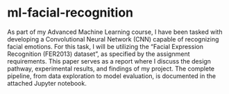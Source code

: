 # ml-facial-recognition
As part of my Advanced Machine Learning course, I have been tasked with developing a 
Convolutional Neural Network (CNN) capable of recognizing facial emotions. For this task, I will 
be utilizing the “Facial Expression Recognition (FER2013) dataset”, as specified by the 
assignment requirements. This paper serves as a report where I discuss the design pathway, 
experimental results, and findings of my project. 
The complete pipeline, from data exploration to model evaluation, is documented in the 
attached Jupyter notebook. 
